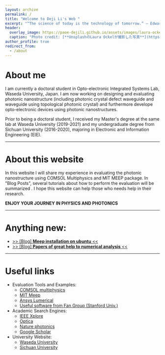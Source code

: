 ```yaml
---
layout: archive
permalink: /
title: "Welcome to Deji Li's Web "
excerpt: "“The science of today is the technology of tomorrow.” – Edward Teller"
header:
  overlay_image: https://paoe-dejili.github.io/assets/images/laura-ockel-qOx9KsvpqcM-unsplash.jpg
  caption: "Photo credit: [**UnsplashのLaura Ockelが撮影した写真**](https://unsplash.com/ja/%E5%86%99%E7%9C%9F/qOx9KsvpqcM)"
author_profile: true
redirect_from: 
  - /about
---
```


About me
======
I am currently a doctoral student in Opto-electronic Integrated Systems Lab, Waseda University, Japan. I am now working on designing and evaluating photonic nanostructure (including photonic crystal defect waveguide and waveguide using topological photonic crystal) and furthermore develope opto-electronic devices using photonic nanostructures.

Prior to being a doctoral student, I received my Master's degree at the same lab at Waseda University (2019-2021) and my undergraduate degree from Sichuan University (2016-2020), majoring in Electronic and Information Engineering (EIE).

***

About this website
======
<!-- Photonics and Optoelectronics are very attractive research topics, which consist of research in optical communications, integrated photonics, laser systems, nanophotonics, etc. Among them, I am specifically interested in photonic crystals in nanophotonics research.

Photonic crystals are kinds of periodic dielectric structures, which has already shown a novel way to “Control the Light” which is different from conventional optics. Photonic crystal waveguide is a key device in photonic crystal research that has an interesting phenomenon of guided light called “slow light” which has great potential in the study of light-matter interactions. Meanwhile, in the past few years, inspired by the topological insulator, topological photonics has attracted much attention, research has shown the robust transmission of guided light in topological photonic waveguides which are immune to disorder and defects. -->

In this website I will share my experience in evaluating the photonic nanostructure using COMSOL Multiphysics and  MIT MEEP package. In "Blog Posts", several tutorials about how to perform the evaluation will be summarized . I hope this website can help those who needs help in their research.

<!-- the nanophotonics area.  -->

<!-- Meanwhile, I will also share some personal reviews of interesting papers in the optoelectronics research field.  -->

**ENJOY YOUR JOURNEY IN PHYSICS AND PHOTONICS**

***

Anything new:
======
* [>> [Blog] **Meep installation on ubuntu** <<](https://paoe-dejili.github.io/posts/2023/06/Introduction-2/)
* [>> [Blog] **Papers of great help to numerical analysis** <<](https://paoe-dejili.github.io/posts/2023/10/Introduction-3/)
<!-- * [>> [Research Record] A talk is given on XXX conference <<](https://paoe-dejili.github.io//posts/xxxxx) -->

***

Useful links
======
* Evaluation Tools and Examples:
  * [COMSOL multiphysics](https://www.comsol.jp/models)
  * [MIT Meep](https://github.com/NanoComp)
  * [Ansys Lumerical](https://optics.ansys.com/hc/en-us#kb-anchor)
  * [Useful software from Fan Group (Stanford Univ.)](https://web.stanford.edu/group/fan/)
* Academic Search Engines:
  * [IEEE Xplore](https://ieeexplore.ieee.org/Xplore/home.jsp)
  * [Optica](https://www.optica.org/en-us/publications/)
  * [Nature photonics](https://www.nature.com/nphoton/)
  * [Google Scholar](https://scholar.google.com/)
* University Website:
  * [Waseda University](https://www.waseda.jp/top/)
  * [Sichuan University](https://www.scu.edu.cn/)






